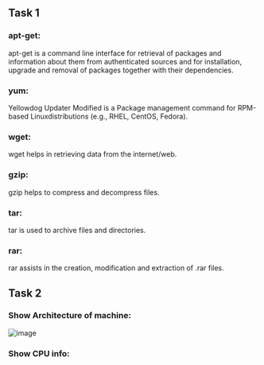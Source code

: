 ## Task 1

### apt-get: 
apt-get is a command line interface for retrieval of packages and information about them from authenticated sources and for installation, upgrade and removal of packages together with their dependencies.

### yum:
Yellowdog Updater Modified is a Package management command for RPM-based Linuxdistributions (e.g., RHEL, CentOS, Fedora).

### wget:
wget helps in retrieving data from the internet/web.

### gzip:
gzip helps to compress and decompress files.

### tar:
tar is used to archive files and directories.

### rar:
rar assists in the creation, modification and extraction of .rar files.


## Task 2

### Show Architecture of machine: 
![image](https://github.com/user-attachments/assets/eea04b38-bf05-4580-b3ab-5a899eeaa4da)

### Show CPU info:
